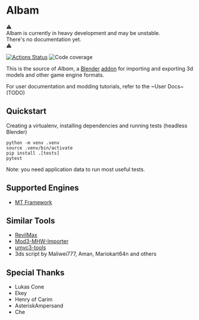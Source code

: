 # Albam

⚠️  
Albam is currently in heavy development and may be unstable.  
There's no documentation yet.  
⚠️  
<p align="left">
<a href="https://github.com/Brachi/albam/actions"><img alt="Actions Status" src="https://github.com/Brachi/albam/workflows/Test/badge.svg"></a>
<img alt="Code coverage" src="https://img.shields.io/endpoint?url=https://gist.githubusercontent.com/Brachi/879e4f106f38b080ff10d3f46e3336e6/raw/covbadge.json">
</p>

This is the source of _Albam_, a [Blender](https://blender.org) [addon](https://docs.blender.org/manual/en/latest/editors/preferences/addons.html) for importing and exporting 3d models and other game engine formats.   

For user documentation and modding tutorials, refer to the ~User Docs~ (TODO)  

## Quickstart

Creating a virtualenv, installing dependencies and running tests (headless Blender)  

```
python -m venv .venv
source .venv/bin/activate
pip install .[tests]
pytest
```
Note: you need application data to run most useful tests.

## Supported Engines

* [MT Framework](https://en.wikipedia.org/wiki/MT_Framework)


## Similar Tools

* [RevilMax](https://github.com/PredatorCZ/RevilMax])
* [Mod3-MHW-Importer](https://github.com/AsteriskAmpersand/Mod3-MHW-Importer)
* [umvc3-tools](https://github.com/tge-was-taken/umvc3-tools)
* 3ds script by Maliwei777, Aman, Mariokart64n and others

## Special Thanks

* Lukas Cone
* Ekey
* Henry of Carim
* AsteriskAmpersand
* Che
